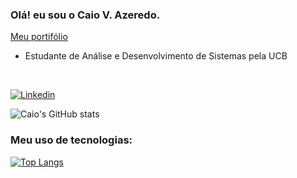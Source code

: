 ### Olá! eu sou o Caio V. Azeredo.
<a href="https://portifolio-caio.netlify.app/">Meu portifólio</a>
<br>
<ul>
    <li> Estudante de Análise e Desenvolvimento de Sistemas pela UCB
</ul>
<br>

[![Linkedin](https://img.shields.io/badge/LinkedIn-0077B5?style=for-the-badge&logo=linkedin&logoColor=white)](https://www.linkedin.com/in/caio-azeredo-6a0915138/)

![Caio's GitHub stats](https://github-readme-stats.vercel.app/api?username=CaioVAzeredo&show_icons=true&theme=dracula)

### Meu uso de tecnologias: 
[![Top Langs](https://github-readme-stats.vercel.app/api/top-langs/?username=CaioVAzeredo&hide_progress=true)](https://github.com/CaioVAzeredo/github-readme-stats)
<!--
**CaioVAzeredo/caioVAzeredo** is a ✨ _special_ ✨ repository because its `README.md` (this file) appears on your GitHub profile.

Here are some ideas to get you started:

- 🔭 I’m currently working on ...
- 🌱 I’m currently learning ...
- 👯 I’m looking to collaborate on ...
- 🤔 I’m looking for help with ...
- 💬 Ask me about ...
- 📫 How to reach me: ...
- 😄 Pronouns: ...
- ⚡ Fun fact: ...
-->
